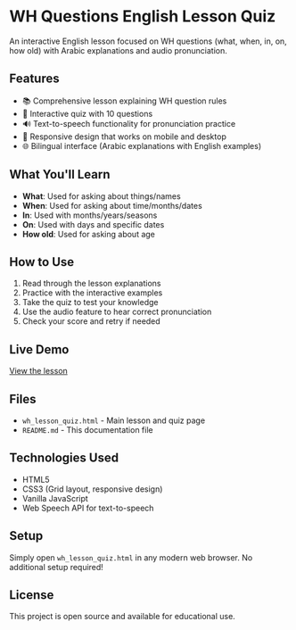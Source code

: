 # WH Questions English Lesson Quiz

An interactive English lesson focused on WH questions (what, when, in, on, how old) with Arabic explanations and audio pronunciation.

## Features

- 📚 Comprehensive lesson explaining WH question rules
- 🎯 Interactive quiz with 10 questions
- 🔊 Text-to-speech functionality for pronunciation practice
- 📱 Responsive design that works on mobile and desktop
- 🌐 Bilingual interface (Arabic explanations with English examples)

## What You'll Learn

- **What**: Used for asking about things/names
- **When**: Used for asking about time/months/dates  
- **In**: Used with months/years/seasons
- **On**: Used with days and specific dates
- **How old**: Used for asking about age

## How to Use

1. Read through the lesson explanations
2. Practice with the interactive examples
3. Take the quiz to test your knowledge
4. Use the audio feature to hear correct pronunciation
5. Check your score and retry if needed

## Live Demo

[View the lesson](https://your-username.github.io/your-repo-name/wh_lesson_quiz.html)

## Files

- `wh_lesson_quiz.html` - Main lesson and quiz page
- `README.md` - This documentation file

## Technologies Used

- HTML5
- CSS3 (Grid layout, responsive design)
- Vanilla JavaScript
- Web Speech API for text-to-speech

## Setup

Simply open `wh_lesson_quiz.html` in any modern web browser. No additional setup required!

## License

This project is open source and available for educational use.